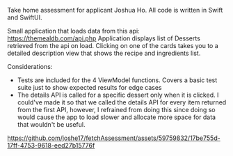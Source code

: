 Take home assessment for applicant Joshua Ho. All code is written in Swift and SwiftUI. 

Small application that loads data from this api: https://themealdb.com/api.php
Application displays list of Desserts retrieved from the api on load. Clicking on one of the cards takes you to a detailed description view that shows the recipe and ingredients list.

Considerations:
- Tests are included for the 4 ViewModel functions. Covers a basic test suite just to show expected results for edge cases
- The details API is called for a specific dessert only when it is clicked. I could've made it so that we called the details API for every item returned from the first API,
  however, I refrained from doing this since doing so would cause the app to load slower and allocate more space for data that wouldn't be useful.



https://github.com/joshe17/fetchAssessment/assets/59759832/17be755d-17ff-4753-9618-eed27b15776f

